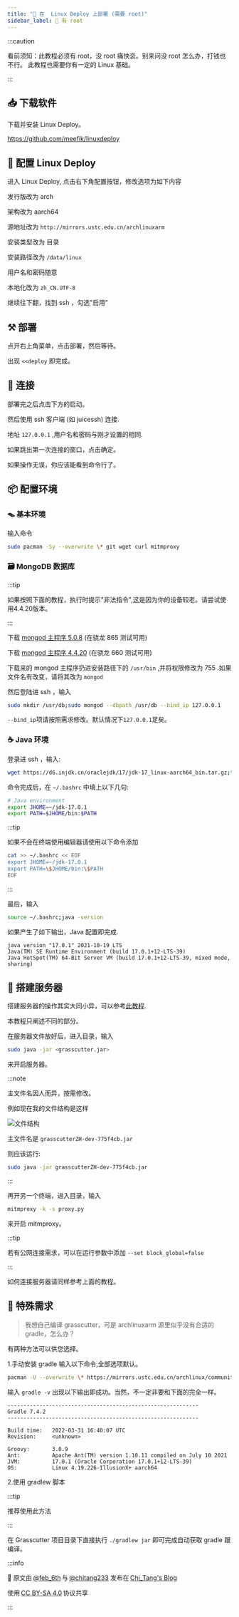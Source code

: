 ```yaml
---
title: "🐧 在  Linux Deploy 上部署 (需要 root)"
sidebar_label: 🔔 有 root
---
```


:::caution

看前须知：此教程必须有 root，没 root 痛快衮。别来问没 root 怎么办，打钱也不行。
此教程也需要你有一定的 Linux 基础。

:::

## 📥 下载软件

下载并安装 Linux Deploy。

https://github.com/meefik/linuxdeploy

## 🐧 配置 Linux Deploy

进入 Linux Deploy, 点击右下角配置按钮，修改选项为如下内容

发行版改为 arch

架构改为 aarch64

源地址改为 `http://mirrors.ustc.edu.cn/archlinuxarm`

安装类型改为 目录

安装路径改为 `/data/linux`

用户名和密码随意

本地化改为 `zh_CN.UTF-8`

继续往下翻，找到 ssh ，勾选"启用"

## ⚒️ 部署

点开右上角菜单，点击部署，然后等待。

出现 `<<deploy` 即完成。

## 🔗 连接

部署完之后点击下方的启动。

然后使用 ssh 客户端 (如 juicessh) 连接.

地址 `127.0.0.1` ,用户名和密码与刚才设置的相同.

如果跳出第一次连接的窗口，点击确定。

如果操作无误，你应该能看到命令行了。

## 📦 配置环境

### 🪤 基本环境

输入命令

```bash
sudo pacman -Sy --overwrite \* git wget curl mitmproxy
```

### 🗃️ MongoDB 数据库

:::tip

如果按照下面的教程，执行时提示"非法指令",这是因为你的设备较老。请尝试使用4.4.20版本。

:::

下载 [mongod 主程序 5.0.8](https://drive.google.com/file/d/1rdR3TeWtvQt8z738iyfGX6riSXCbrIe1/) (在骁龙 865 测试可用)

下载 [mongod 主程序 4.4.20](https://drive.google.com/file/d/1sQEMyvhqZoIWiZcbFsL4r6-8-1ZY1BVz) (在骁龙 660 测试可用)

下载来的 mongod 主程序扔进安装路径下的 `/usr/bin` ,并将权限修改为 755 .如果文件名有改变，请将其改为 `mongod`

然后登陆进 ssh ，输入

```bash
sudo mkdir /usr/db;sudo mongod --dbpath /usr/db --bind_ip 127.0.0.1
```

`--bind_ip`项请按照需求修改。默认情况下`127.0.0.1`足矣。

### ☕ Java 环境

登录进 ssh ，输入:

```bash
wget https://d6.injdk.cn/oraclejdk/17/jdk-17_linux-aarch64_bin.tar.gz;tar xzvf jdk-17_linux-aarch64_bin.tar.gz
```

命令完成后，在 `~/.bashrc` 中填上以下几句:

```bash
# Java environment
export JHOME=~/jdk-17.0.1
export PATH=$JHOME/bin:$PATH
```

:::tip

如果不会在终端使用编辑器请使用以下命令添加

```bash
cat >> ~/.bashrc << EOF
export JHOME=~/jdk-17.0.1
export PATH=\$JHOME/bin:\$PATH
EOF
```

:::

最后，输入

```bash
source ~/.bashrc;java -version
```

如果产生了如下输出，Java 配置即完成.

```
java version "17.0.1" 2021-10-19 LTS
Java(TM) SE Runtime Environment (build 17.0.1+12-LTS-39)
Java HotSpot(TM) 64-Bit Server VM (build 17.0.1+12-LTS-39, mixed mode, sharing)
```

## 🧰 搭建服务器

搭建服务器的操作其实大同小异，可以参考[此教程](https://blog.tomys.top/2022-04/GenshinTJ/).

本教程只阐述不同的部分。

在服务器文件放好后，进入目录，输入

```bash
sudo java -jar <grasscutter.jar>
```

来开启服务器。

:::note

主文件名因人而异，按需修改。

例如现在我的文件结构是这样

![文件结构](https://imgsrc.baidu.com/super/pic/item/faf2b2119313b07eece79ede49d7912396dd8c8a.jpg)

主文件名是 `grasscutterZH-dev-775f4cb.jar`

则应该运行:

```bash
sudo java -jar grasscutterZH-dev-775f4cb.jar
```

:::

再开另一个终端，进入目录，输入

```bash
mitmproxy -k -s proxy.py
```

来开启 mitmproxy。

:::tip

若有公网连接需求，可以在运行参数中添加 `--set block_global=false`

:::

如何连接服务器请同样参考上面的教程。

## 🔧 特殊需求

> 我想自己编译 grasscutter，可是 archlinuxarm 源里似乎没有合适的 gradle，怎么办？

有两种方法可以供您选择。

1.手动安装 gradle
输入以下命令,全部选项默认。

```bash
pacman -U --overwrite \* https://mirrors.ustc.edu.cn/archlinux/community/os/x86_64/gradle-7.4.2-1-any.pkg.tar.zst;pacman -Rdd jdk-openjdk
```

输入 `gradle -v` 出现以下输出即成功。当然，不一定非要和下面的完全一样。

```
------------------------------------------------------------
Gradle 7.4.2
------------------------------------------------------------

Build time:   2022-03-31 16:40:07 UTC
Revision:     <unknown>

Groovy:       3.0.9
Ant:          Apache Ant(TM) version 1.10.11 compiled on July 10 2021
JVM:          17.0.1 (Oracle Corporation 17.0.1+12-LTS-39)
OS:           Linux 4.19.226-IllusionX+ aarch64
```

2.使用 gradlew 脚本

:::tip

推荐使用此方法

:::

在 Grasscutter 项目目录下直接执行 `./gradlew jar` 即可完成自动获取 gradle 跟编译。

:::info

🔗 原文由 [@feb_6th](https://t.me/feb_6th) 与 [@chitang233](https://t.me/chitang233) 发布在 [Chi_Tang's Blog](https://www.chitang.tech/posts/grasscutter-android.md)

使用 [CC BY-SA 4.0](https://creativecommons.org/licenses/by-sa/4.0/) 协议共享

:::
